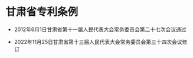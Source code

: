 # 甘肃省专利条例

- 2012年6月1日甘肃省第十一届人民代表大会常务委员会第二十七次会议通过

- 2022年11月25日甘肃省第十三届人民代表大会常务委员会第三十四次会议修订

<!-- INFO END -->

